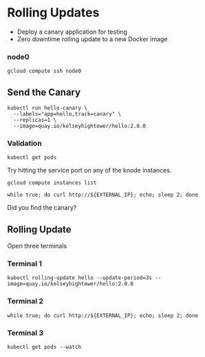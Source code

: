 # Rolling Updates

* Deploy a canary application for testing
* Zero downtime rolling update to a new Docker image

### node0

```
gcloud compute ssh node0
```

## Send the Canary

```
kubectl run hello-canary \
  --labels="app=hello,track=canary" \
  --replicas=1 \
  --image=quay.io/kelseyhightower/hello:2.0.0
```

### Validation

```
kubectl get pods
```

Try hitting the service port on any of the knode instances.

```
gcloud compute instances list
```

```
while true; do curl http://${EXTERNAL_IP}; echo; sleep 2; done
```

Did you find the canary?

## Rolling Update

Open three terminals

### Terminal 1

```
kubectl rolling-update hello --update-period=3s --image=quay.io/kelseyhightower/hello:2.0.0
```

### Terminal 2

```
while true; do curl http://${EXTERNAL_IP}; echo; sleep 2; done
```

### Terminal 3

```
kubectl get pods --watch
```
